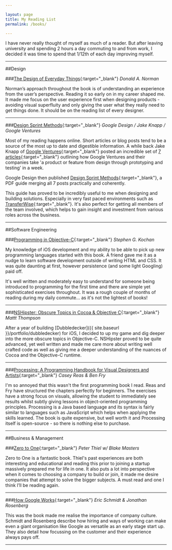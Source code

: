 ```yaml
---

layout: page
title: My Reading List
permalink: /books/

---
```


I have never really thought of myself as much of a reader. But after leaving university and spending 2 hours a day commuting to and from work, I decided it was time to spend that 1/12th of each day improving myself.

---

##Design

###[The Design of Everyday Things](http://www.amazon.co.uk/Design-Everyday-Things-revised-expanded/dp/0262525674){:target="_blank"} *Donald A. Norman*

Norman’s approach throughout the book is of understanding an experience from the user’s perspective. Reading it so early on in my career shaped me. It made me focus on the user experience first when designing products - avoiding visual superfluity and only giving the user what they really need to get things done. It should be on the reading list of every designer.

---

###[Design Sprint Methods](https://developers.google.com/design-sprint/downloads/DesignSprintMethods.pdf){:target="_blank"} *Google Design / Jake Knapp / Google Ventures*

Most of my reading happens online. Short articles or blog posts tend to be a source of the most up to date and digestible information. A while back Jake Knapp of [Google Ventures](http://gv.com){:target="_blank"} posted an incredible set of [7 articles](http://www.designstaff.org/articles/product-design-sprint-2012-10-02.html){:target="_blank"} outlining how Google Ventures and their companies take 'a product or feature from design through prototyping and testing' in a week.

Google Design then published [Design Sprint Methods](https://developers.google.com/design-sprint/downloads/DesignSprintMethods.pdf){:target="_blank"}, a PDF guide merging all 7 posts practically and coherently.

This guide has proved to be incredibly useful to me when designing and building solutions. Especially in very fast paced environments such as [TransferWise](http://transferwise.com/kish){:target="_blank"}. It's also perfect for getting all members of the team involved, which helps to gain insight and investment from various roles across the business.


---


##Software Engineering

###[Programming in Objective-C](http://www.amazon.co.uk/Programming-Objective-C-Developers-Library-Stephen/dp/0321967607/){:target="_blank"} *Stephen G. Kochan*

My knowledge of iOS development and my ability to be able to pick up new programming languages started with this book. A friend gave me it as a nudge to learn software development outside of writing HTML and CSS. It was quite daunting at first, however persistence (and some light Googling) paid off.

It's well written and moderately easy to understand for someone being introduced to programming for the first time and there are simple yet sophisticated exercises throughout. It was a rough couple of months of reading during my daily commute... as it's not the lightest of books!

---

###[NSHipster: Obscure Topics in Cocoa & Objective C](http://www.amazon.co.uk/NSHipster-Obscure-Topics-Cocoa-Objective/dp/0991218205/){:target="_blank"} *Mattt Thompson*

After a year of building [Dubbledecker]({{ site.baseurl }}/portfolio/dubbledecker) for iOS, I decided to up my game and dig deeper into the more obscure topics in Objective-C. NSHipster proved to be quite advanced, yet well written and made me care more about writing well crafted code as well as giving me a deeper understanding of the nuances of Cocoa and the Objective-C runtime.

---

###[Processing: A Programming Handbook for Visual Designers and Artists](http://www.amazon.co.uk/Processing-Programming-Handbook-Designers-Artists/dp/026202828X/){:target="_blank"} *Casey Reas & Ben Fry*

I'm so annoyed that this wasn't the first programming book I read. Reas and Fry have structured the chapters perfectly for beginners. The exercises have a strong focus on visuals, allowing the student to immediately see results  whilst subtly giving lessons in object-oriented programming principles. Processing is a Java based language and its syntax is fairly similar to languages such as JavaScript which helps when applying the skills learned. The book is quite expensive, but well worth it and Processing itself is open-source - so there is nothing else to purchase.


---



##Business & Management

###[Zero to One](http://www.amazon.co.uk/Zero-One-Notes-Start-Future/dp/0753555204/){:target="_blank"} *Peter Thiel w/ Blake Masters*

Zero to One is a fantastic book. Thiel's past experiences are both interesting and educational and reading this prior to joining a startup massively prepared me for life in one. It also puts a lot into perspective when it comes to choosing a company to build or join, it made me desire companies that attempt to solve the bigger subjects. A must read and one I think I’ll be reading again.

---

###[How Google Works](http://www.amazon.co.uk/How-Google-Works-Eric-Schmidt/dp/1444792490/){:target="_blank"} *Eric Schmidt & Jonathan Rosenberg*

This was the book made me realise the importance of company culture. Schmidt and Rosenberg describe how hiring and ways of working can make even a giant organisation like Google as versatile as an early stage start up. They also detail how focussing on the customer and their experience always pays off.

---
